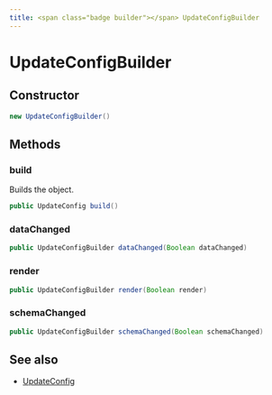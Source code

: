 ```yaml
---
title: <span class="badge builder"></span> UpdateConfigBuilder
---
```

# <span class="badge builder"></span> UpdateConfigBuilder

## Constructor

```java
new UpdateConfigBuilder()
```
## Methods

### <span class="badge object-method"></span> build

Builds the object.

```java
public UpdateConfig build()
```

### <span class="badge object-method"></span> dataChanged

```java
public UpdateConfigBuilder dataChanged(Boolean dataChanged)
```

### <span class="badge object-method"></span> render

```java
public UpdateConfigBuilder render(Boolean render)
```

### <span class="badge object-method"></span> schemaChanged

```java
public UpdateConfigBuilder schemaChanged(Boolean schemaChanged)
```

## See also

 * <span class="badge object-type-class"></span> [UpdateConfig](./object-UpdateConfig.md)
